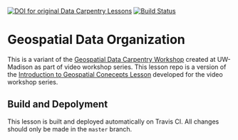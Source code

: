 [![DOI for original Data Carpentry Lessons](https://zenodo.org/badge/128227810.svg)](https://zenodo.org/badge/latestdoi/128227810)
[![Build Status](https://travis-ci.org/uw-madison-datascience/organization-geospatial.svg?branch=master)](https://travis-ci.org/uw-madison-datascience/organization-geospatial)



# Geospatial Data Organization

This is a variant of the [Geospatial Data Carpentry Workshop](https://datacarpentry.org/geospatial-workshop/) created at UW-Madison as part of video workshop series.
This lesson repo is a version of the [Introduction to Geospatial Conecepts Lesson](https://datacarpentry.org/organization-geospatial/) developed for the video workshop series.

## Build and Depolyment

This lesson is built and deployed automatically on Travis CI. All changes should only be made in the `master` branch.
